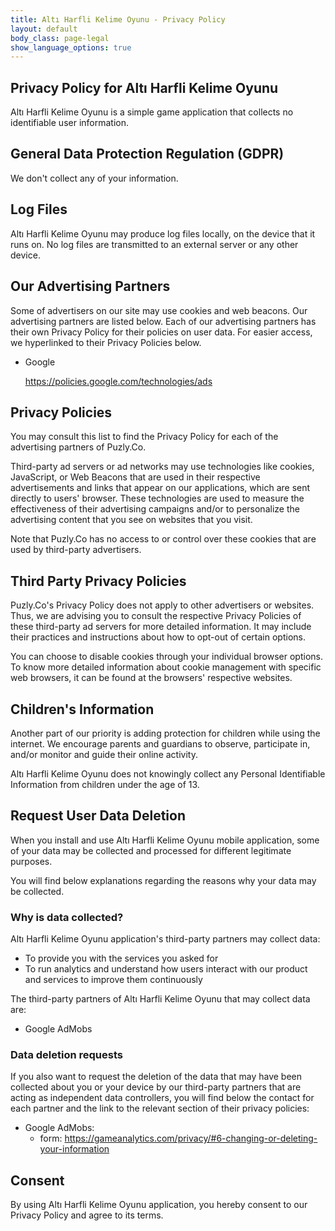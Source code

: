 ```yaml
---
title: Altı Harfli Kelime Oyunu - Privacy Policy
layout: default
body_class: page-legal
show_language_options: true
---
```



<section class="section section-legal">

<h1>Privacy Policy for Altı Harfli Kelime Oyunu</h1>

<p>Altı Harfli Kelime Oyunu is a simple game application that collects no identifiable user information.</p>


<h2>General Data Protection Regulation (GDPR)</h2>
<p>We don't collect any of your information.</p>


<h2>Log Files</h2>

<p>Altı Harfli Kelime Oyunu may produce log files locally, on the device that it runs on.  No log files are transmitted to an external server or any other device.</p>


<h2>Our Advertising Partners</h2>

<p>Some of advertisers on our site may use cookies and web beacons. Our advertising partners are listed below. Each of our advertising partners
    has their own Privacy Policy for their policies on user data. For easier access, we hyperlinked to their Privacy Policies below.</p>

<ul>
    <li>
        <p>Google</p>
        <p><a href="https://policies.google.com/technologies/ads">https://policies.google.com/technologies/ads</a></p>
    </li>
</ul>


<h2>Privacy Policies</h2>

<P>You may consult this list to find the Privacy Policy for each of the advertising partners of Puzly.Co.</p>

<p>Third-party ad servers or ad networks may use technologies like cookies, JavaScript, or Web Beacons that are used in their respective advertisements
    and links that appear on our applications, which are sent directly to users' browser. These technologies are used to measure the effectiveness of
    their advertising campaigns and/or to personalize the advertising content that you see on websites that you visit.</p>

<p>Note that Puzly.Co has no access to or control over these cookies that are used by third-party advertisers.</p>


<h2>Third Party Privacy Policies</h2>

<p>Puzly.Co's Privacy Policy does not apply to other advertisers or websites. Thus, we are advising you to consult the respective Privacy Policies of
    these third-party ad servers for more detailed information. It may include their practices and instructions about how to opt-out of certain options.</p>

<p>You can choose to disable cookies through your individual browser options. To know more detailed information about cookie management with specific
    web browsers, it can be found at the browsers' respective websites.</p>


<h2>Children's Information</h2>

<p>Another part of our priority is adding protection for children while using the internet. We encourage parents and guardians to observe, participate in,
    and/or monitor and guide their online activity.</p>

<p>Altı Harfli Kelime Oyunu does not knowingly collect any Personal Identifiable Information from children under the age of 13.</p>


<h2>Request User Data Deletion</h2>

<p>When you install and use Altı Harfli Kelime Oyunu mobile application, some of your data may be collected and processed for different legitimate purposes.</p>

<p>You will find below explanations regarding the reasons why your data may be collected.</p>

<h3>Why is data collected?</h3>

<p>Altı Harfli Kelime Oyunu application's third-party partners may collect data:</p>

<ul>
    <li>To provide you with the services you asked for</li>
    <li>To run analytics and understand how users interact with our product and services to improve them continuously</li>
</ul>

<p>The third-party partners of Altı Harfli Kelime Oyunu that may collect data are:</p>

<ul>
    <li>Google AdMobs</li>
</ul>

<h3>Data deletion requests</h3>

<p>If you also want to request the deletion of the data that may have been collected about you or your device by our third-party partners that are acting as
    independent data controllers, you will find below the contact for each partner and the link to the relevant section of their privacy policies:</p>

<ul>
    <li>Google AdMobs:
        <ul>
            <li>form: <a href="https://myaccount.google.com/delete-services-or-account">https://gameanalytics.com/privacy/#6-changing-or-deleting-your-information</a></li>
        </ul>
    </li>
</ul>


<h2>Consent</h2>

<p>By using Altı Harfli Kelime Oyunu application, you hereby consent to our Privacy Policy and agree to its terms.</p>


